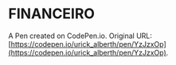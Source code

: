 # FINANCEIRO

A Pen created on CodePen.io. Original URL: [https://codepen.io/urick_alberth/pen/YzJzxOp](https://codepen.io/urick_alberth/pen/YzJzxOp).


